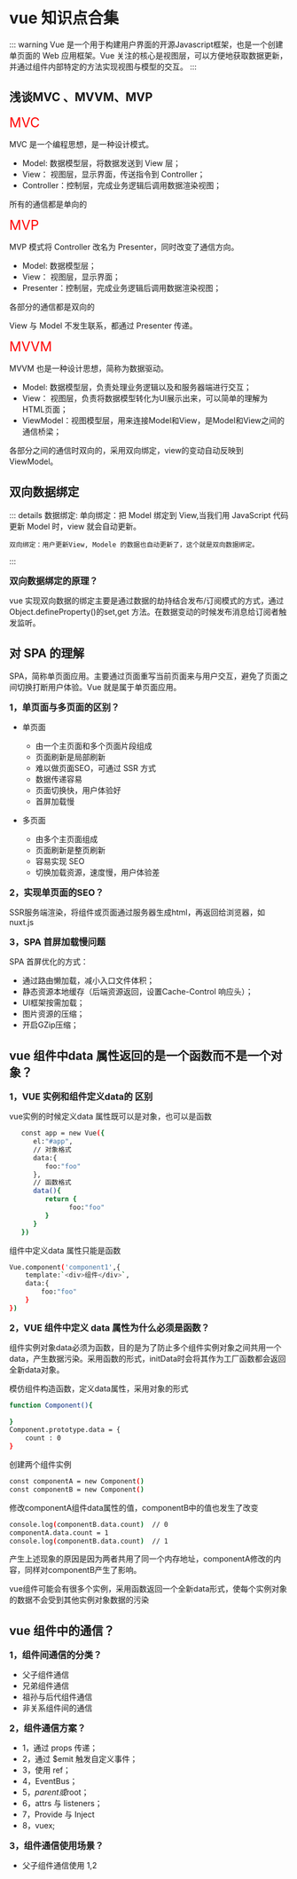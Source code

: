 # vue 知识点合集
::: warning
   Vue 是一个用于构建用户界面的开源Javascript框架，也是一个创建单页面的 Web 应用框架。Vue 关注的核心是视图层，可以方便地获取数据更新，并通过组件内部特定的方法实现视图与模型的交互。
:::

## 浅谈MVC 、MVVM、MVP

<font size= 5 color=red> MVC </font>

MVC 是一个编程思想，是一种设计模式。
- Model: 数据模型层，将数据发送到 View 层；
- View： 视图层，显示界面，传送指令到 Controller；
- Controller：控制层，完成业务逻辑后调用数据渲染视图；

所有的通信都是单向的


<font size= 5 color=red> MVP </font>

MVP 模式将 Controller 改名为 Presenter，同时改变了通信方向。
- Model: 数据模型层；
- View： 视图层，显示界面；
- Presenter：控制层，完成业务逻辑后调用数据渲染视图；

各部分的通信都是双向的

View 与 Model 不发生联系，都通过 Presenter 传递。

<font size= 5 color=red> MVVM </font>

MVVM 也是一种设计思想，简称为数据驱动。
- Model: 数据模型层，负责处理业务逻辑以及和服务器端进行交互；
- View： 视图层，负责将数据模型转化为UI展示出来，可以简单的理解为HTML页面； 
- ViewModel：视图模型层，用来连接Model和View，是Model和View之间的通信桥梁；

各部分之间的通信时双向的，采用双向绑定，view的变动自动反映到 ViewModel。



## 双向数据绑定

::: details 数据绑定:
    单向绑定：把 Model 绑定到 View,当我们用 JavaScript 代码 更新 Model 时，view 就会自动更新。

    双向绑定：用户更新View, Modele 的数据也自动更新了，这个就是双向数据绑定。
:::

**<font size= 3> 双向数据绑定的原理？</font>**

vue 实现双向数据的绑定主要是通过数据的劫持结合发布/订阅模式的方式，通过Object.defineProperty()的set,get 方法。在数据变动的时候发布消息给订阅者触发监听。


## 对 SPA 的理解

SPA，简称单页面应用。主要通过页面重写当前页面来与用户交互，避免了页面之间切换打断用户体验。Vue 就是属于单页面应用。

**<font size= 3> 1，单页面与多页面的区别？</font>**

* 单页面
    * 由一个主页面和多个页面片段组成
    * 页面刷新是局部刷新
    * 难以做页面SEO，可通过 SSR 方式
    * 数据传递容易
    * 页面切换快，用户体验好
    * 首屏加载慢

* 多页面
    * 由多个主页面组成
    * 页面刷新是整页刷新
    * 容易实现 SEO
    * 切换加载资源，速度慢，用户体验差


**<font size= 3> 2，实现单页面的SEO？</font>**

SSR服务端渲染，将组件或页面通过服务器生成html，再返回给浏览器，如nuxt.js



**<font size= 3> 3，SPA 首屏加载慢问题</font>**

SPA 首屏优化的方式：
   * 通过路由懒加载，减小入口文件体积；
   * 静态资源本地缓存（后端资源返回，设置Cache-Control 响应头）；
   * UI框架按需加载；
   * 图片资源的压缩；
   * 开启GZip压缩；

## vue 组件中data 属性返回的是一个函数而不是一个对象？

**<font size= 3> 1，VUE 实例和组件定义data的 区别</font>**

vue实例的时候定义data 属性既可以是对象，也可以是函数

```sh
   const app = new Vue({
      el:"#app",
      // 对象格式
      data:{
         foo:"foo"
      },
      // 函数格式
      data(){
         return {
               foo:"foo"
         }
      }
   })
```

组件中定义data 属性只能是函数

```sh
Vue.component('component1',{
    template:`<div>组件</div>`,
    data:{
        foo:"foo"
    }
})
```

**<font size= 3> 2，VUE 组件中定义 data 属性为什么必须是函数？</font>**

组件实例对象data必须为函数，目的是为了防止多个组件实例对象之间共用一个data，产生数据污染。采用函数的形式，initData时会将其作为工厂函数都会返回全新data对象。


模仿组件构造函数，定义data属性，采用对象的形式

```sh
function Component(){
 
}
Component.prototype.data = {
	count : 0
}
```

创建两个组件实例

```sh
const componentA = new Component()
const componentB = new Component()
```

修改componentA组件data属性的值，componentB中的值也发生了改变

```sh
console.log(componentB.data.count)  // 0
componentA.data.count = 1
console.log(componentB.data.count)  // 1
```

产生上述现象的原因是因为两者共用了同一个内存地址，componentA修改的内容，同样对componentB产生了影响。

vue组件可能会有很多个实例，采用函数返回一个全新data形式，使每个实例对象的数据不会受到其他实例对象数据的污染


## vue 组件中的通信？

**<font size= 3> 1，组件间通信的分类？</font>**

* 父子组件通信
* 兄弟组件通信
* 祖孙与后代组件通信
* 非关系组件间的通信

**<font size= 3> 2，组件通信方案？</font>**

* 1，通过 props 传递；
* 2，通过 $emit 触发自定义事件；
* 3，使用 ref；
* 4，EventBus；
* 5，$parent 或$root；
* 6，attrs 与 listeners；
* 7，Provide 与 Inject
* 8，vuex;

**<font size= 3> 3，组件通信使用场景？</font>**

- 父子组件通信使用 1,2

```sh

```




